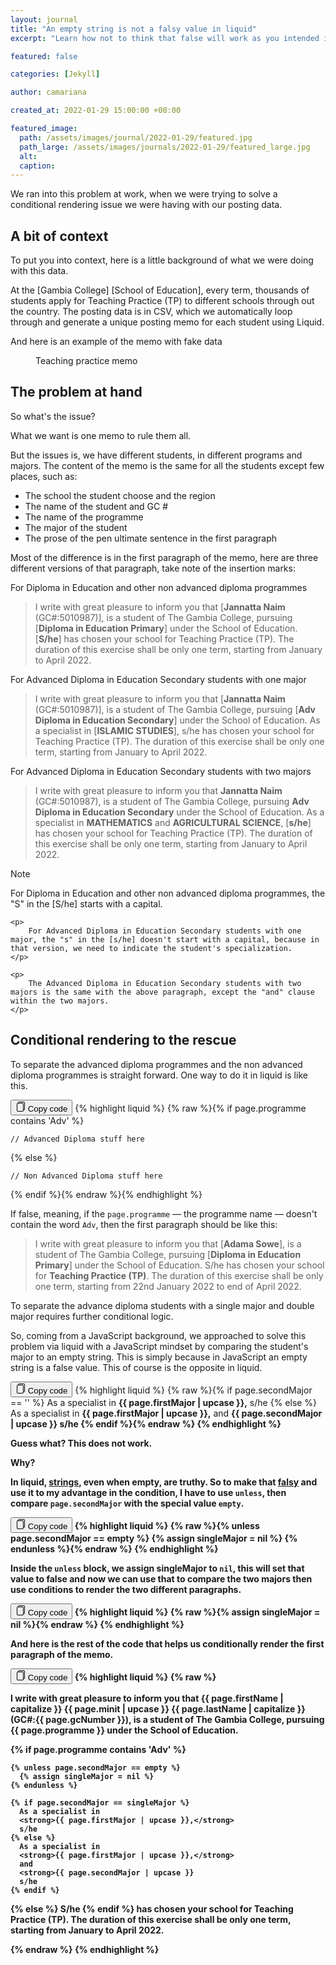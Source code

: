 ```yaml
---
layout: journal
title: "An empty string is not a falsy value in liquid"
excerpt: "Learn how not to think that false will work as you intended in liquid"

featured: false

categories: [Jekyll]

author: camariana

created_at: 2022-01-29 15:00:00 +00:00

featured_image:
  path: /assets/images/journal/2022-01-29/featured.jpg
  path_large: /assets/images/journals/2022-01-29/featured_large.jpg
  alt:
  caption:
---
```


We ran into this problem at work, when we were trying to solve a conditional rendering issue we were having with our posting data.

## A bit of context

To put you into context, here is a little background of what we were doing with this data.

At the [Gambia College] [School of Education], every term, thousands of students apply for Teaching Practice (TP) to different schools through out the country. The posting data is in CSV, which we automatically loop through and generate a unique posting memo for each student using Liquid.

And here is an example of the memo with fake data

<figure>
	<img class="ut-figure-border" src="/assets/images/posts/2022-01-29/memo.png" alt="">
	<figcaption>
		Teaching practice memo
	</figcaption>
</figure>

##  The problem at hand

So what's the issue?

What we want is one memo to rule them all.

But the issues is, we have different students, in different programs and majors. The content of the memo is the same for all the students except few places, such as:

- The school the student choose and the region
- The name of the student and GC #
- The name of the programme
- The major of the student
- The prose of the pen ultimate sentence in the first paragraph

Most of the difference is in the first paragraph of the memo, here are three different versions of that paragraph, take note of the insertion marks:

For Diploma in Education and other non advanced diploma programmes

> I write with great pleasure to inform you that [**Jannatta Naim** (GC#:5010987)], is a student of The Gambia College, pursuing [**Diploma in Education Primary**] under the School of Education. [**S/he**] has chosen your school for Teaching Practice (TP). The duration of this exercise shall be only one term, starting from January to April 2022.

For Advanced Diploma in Education Secondary students with one major

> I write with great pleasure to inform you that [**Jannatta Naim** (GC#:5010987)], is a student of The Gambia College, pursuing [**Adv Diploma in Education Secondary**] under the School of Education. As a specialist in [**ISLAMIC STUDIES**], s/he has chosen your school for Teaching Practice (TP). The duration of this exercise shall be only one term, starting from January to April 2022.           

For Advanced Diploma in Education Secondary students with two majors

> I write with great pleasure to inform you that **Jannatta Naim** (GC#:5010987), is a student of The Gambia College, pursuing **Adv Diploma in Education Secondary** under the School of Education. As a specialist in **MATHEMATICS** and **AGRICULTURAL SCIENCE**, [**s/he**] has chosen your school for Teaching Practice (TP). The duration of this exercise shall be only one term, starting from January to April 2022.

<div class="cp-alert cp-alert--info">
  <span class="cp-alert__caption">Note</span>
  <p>
		For Diploma in Education and other non advanced diploma programmes, the "S" in the [S/he] starts with a capital.
  </p>

	<p>
		For Advanced Diploma in Education Secondary students with one major, the "s" in the [s/he] doesn't start with a capital, because in that version, we need to indicate the student's specialization.
	</p>
	
	<p>
		The Advanced Diploma in Education Secondary students with two majors is the same with the above paragraph, except the "and" clause within the two majors.
	</p>
</div>



## Conditional rendering to the rescue

To separate the advanced diploma programmes and the non advanced diploma programmes is straight forward. One way to do it in liquid is like this.

<div class="cp-code">
  <button class="cp-button cp-button--fab  cp-code__button">
    <svg 
    xmlns="http://www.w3.org/2000/svg" 
    width="16" 
    height="16" 
    class="ob-icon" 
    viewBox="0 0 16 16"
    aria-hidden="true"
    >
      <path d="M13 0H6a2 2 0 0 0-2 2 2 2 0 0 0-2 2v10a2 2 0 0 0 2 2h7a2 2 0 0 0 2-2 2 2 0 0 0 2-2V2a2 2 0 0 0-2-2zm0 13V4a2 2 0 0 0-2-2H5a1 1 0 0 1 1-1h7a1 1 0 0 1 1 1v10a1 1 0 0 1-1 1zM3 4a1 1 0 0 1 1-1h7a1 1 0 0 1 1 1v10a1 1 0 0 1-1 1H4a1 1 0 0 1-1-1V4z"></path>
    </svg>
    <span class="cp-code__tooltip" role="tooltip">
      Copy code
    </span>
  </button>
{% highlight liquid %}
{% raw %}{% if page.programme contains 'Adv' %}

	// Advanced Diploma stuff here

{% else %}

	// Non Advanced Diploma stuff here

{% endif %}{% endraw %}{% endhighlight %}
</div>



If false, meaning, if the `page.programme` — the programme name — doesn't contain the word `Adv`, then the first paragraph should be like this:

> I write with great pleasure to inform you that [**Adama  Sowe**], is a student of The Gambia College,  pursuing [**Diploma in Education Primary**] under the School of Education. S/he has chosen your school for **Teaching Practice (TP)**. The duration of this exercise shall be only one term, starting from 22nd January 2022 to end of April 2022.

To separate the advance diploma students with a single major and double major requires further conditional logic. 

So, coming from a JavaScript background, we approached to solve this problem via liquid with a JavaScript mindset by comparing the student's major to an empty string. This is simply because in JavaScript an empty string is a false value. This of course is the opposite in liquid.

<div class="cp-code">
  <button class="cp-button cp-button--fab  cp-code__button">
    <svg 
    xmlns="http://www.w3.org/2000/svg" 
    width="16" 
    height="16" 
    class="ob-icon" 
    viewBox="0 0 16 16"
    aria-hidden="true"
    >
      <path d="M13 0H6a2 2 0 0 0-2 2 2 2 0 0 0-2 2v10a2 2 0 0 0 2 2h7a2 2 0 0 0 2-2 2 2 0 0 0 2-2V2a2 2 0 0 0-2-2zm0 13V4a2 2 0 0 0-2-2H5a1 1 0 0 1 1-1h7a1 1 0 0 1 1 1v10a1 1 0 0 1-1 1zM3 4a1 1 0 0 1 1-1h7a1 1 0 0 1 1 1v10a1 1 0 0 1-1 1H4a1 1 0 0 1-1-1V4z"></path>
    </svg>
    <span class="cp-code__tooltip" role="tooltip">
      Copy code
    </span>
  </button>
{% highlight liquid %}
{% raw %}{% if page.secondMajor == '' %}
	As a specialist in 
  <strong>{{ page.firstMajor | upcase }},</strong>
  s/he
{% else %} 
	As a specialist in 
  <strong>{{ page.firstMajor | upcase }},</strong> 
  and 
  <strong>{{ page.secondMajor | upcase }}
  s/he
{% endif %}{% endraw %}
{% endhighlight %}
</div>

Guess what? This  does not work.

Why?

In liquid, [strings](https://shopify.github.io/liquid/basics/types/#string), even when empty, are truthy. So to make that [falsy](https://shopify.github.io/liquid/basics/truthy-and-falsy/#falsy) and use it to my advantage in the condition, I have to use `unless`, then  compare `page.secondMajor` with the special value `empty`.

<div class="cp-code">
  <button class="cp-button cp-button--fab  cp-code__button">
    <svg 
    xmlns="http://www.w3.org/2000/svg" 
    width="16" 
    height="16" 
    class="ob-icon" 
    viewBox="0 0 16 16"
    aria-hidden="true"
    >
      <path d="M13 0H6a2 2 0 0 0-2 2 2 2 0 0 0-2 2v10a2 2 0 0 0 2 2h7a2 2 0 0 0 2-2 2 2 0 0 0 2-2V2a2 2 0 0 0-2-2zm0 13V4a2 2 0 0 0-2-2H5a1 1 0 0 1 1-1h7a1 1 0 0 1 1 1v10a1 1 0 0 1-1 1zM3 4a1 1 0 0 1 1-1h7a1 1 0 0 1 1 1v10a1 1 0 0 1-1 1H4a1 1 0 0 1-1-1V4z"></path>
    </svg>
    <span class="cp-code__tooltip" role="tooltip">
      Copy code
    </span>
  </button>
{% highlight liquid %}
{% raw %}{% unless page.secondMajor == empty %}
	{% assign singleMajor = nil %}
{% endunless %}{% endraw %}
{% endhighlight %}
</div>

Inside the `unless` block, we assign singleMajor to `nil`, this will set that value to false and now we can use that to compare the two majors then use conditions to render the two different paragraphs.

<div class="cp-code">
  <button class="cp-button cp-button--fab  cp-code__button">
    <svg 
    xmlns="http://www.w3.org/2000/svg" 
    width="16" 
    height="16" 
    class="ob-icon" 
    viewBox="0 0 16 16"
    aria-hidden="true"
    >
      <path d="M13 0H6a2 2 0 0 0-2 2 2 2 0 0 0-2 2v10a2 2 0 0 0 2 2h7a2 2 0 0 0 2-2 2 2 0 0 0 2-2V2a2 2 0 0 0-2-2zm0 13V4a2 2 0 0 0-2-2H5a1 1 0 0 1 1-1h7a1 1 0 0 1 1 1v10a1 1 0 0 1-1 1zM3 4a1 1 0 0 1 1-1h7a1 1 0 0 1 1 1v10a1 1 0 0 1-1 1H4a1 1 0 0 1-1-1V4z"></path>
    </svg>
    <span class="cp-code__tooltip" role="tooltip">
      Copy code
    </span>
  </button>
{% highlight liquid %}
{% raw %}{% assign singleMajor = nil %}{% endraw %}
{% endhighlight %}
</div>

And here is the rest of the code that helps us conditionally render the first paragraph of the memo.

<div class="cp-code">
  <button class="cp-button cp-button--fab  cp-code__button">
    <svg 
    xmlns="http://www.w3.org/2000/svg" 
    width="16" 
    height="16" 
    class="ob-icon" 
    viewBox="0 0 16 16"
    aria-hidden="true"
    >
      <path d="M13 0H6a2 2 0 0 0-2 2 2 2 0 0 0-2 2v10a2 2 0 0 0 2 2h7a2 2 0 0 0 2-2 2 2 0 0 0 2-2V2a2 2 0 0 0-2-2zm0 13V4a2 2 0 0 0-2-2H5a1 1 0 0 1 1-1h7a1 1 0 0 1 1 1v10a1 1 0 0 1-1 1zM3 4a1 1 0 0 1 1-1h7a1 1 0 0 1 1 1v10a1 1 0 0 1-1 1H4a1 1 0 0 1-1-1V4z"></path>
    </svg>
    <span class="cp-code__tooltip" role="tooltip">
      Copy code
    </span>
  </button>
{% highlight liquid %}
{% raw %}<p>
  I write with great pleasure to inform you that
  <strong>
      {{ page.firstName | capitalize }} 
      {{ page.minit | upcase }} 
      {{ page.lastName | capitalize }}
      (GC#:{{ page.gcNumber }}),
  </strong>
  is a student of The Gambia College,  pursuing
  <strong>
      {{ page.programme }}
  </strong>
  under the School of Education. 

  {% if page.programme contains 'Adv' %}

    {% unless page.secondMajor == empty %}
      {% assign singleMajor = nil %}
    {% endunless %}

    {% if page.secondMajor == singleMajor %}
      As a specialist in 
      <strong>{{ page.firstMajor | upcase }},</strong> 
      s/he
    {% else %} 
      As a specialist in 
      <strong>{{ page.firstMajor | upcase }},</strong> 
      and 
      <strong>{{ page.secondMajor | upcase }} 
      s/he
    {% endif %}

  {% else %}
  S/he 
  {% endif %}
  has chosen your school for <strong>Teaching Practice (TP)</strong>. The duration of this exercise shall be only one term, starting from January to April 2022.
</p>{% endraw %}
{% endhighlight %}
</div>
